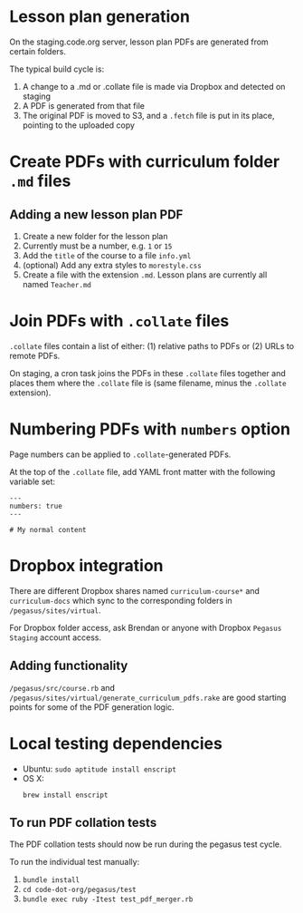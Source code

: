 # Lesson plan generation

On the staging.code.org server, lesson plan PDFs are generated from certain folders.

The typical build cycle is:

1. A change to a .md or .collate file is made via Dropbox and detected on staging
2. A PDF is generated from that file
3. The original PDF is moved to S3, and a `.fetch` file is put in its place, pointing to the uploaded copy

# Create PDFs with curriculum folder `.md` files

## Adding a new lesson plan PDF

1. Create a new folder for the lesson plan
  1. Currently must be a number, e.g. `1` or `15`
1. Add the `title` of the course to a file `info.yml`
1. (optional) Add any extra styles to `morestyle.css`
1. Create a file with the extension `.md`. Lesson plans are currently all named `Teacher.md`

# Join PDFs with `.collate` files

`.collate` files contain a list of either: (1) relative paths to PDFs or (2) URLs to remote PDFs.

On staging, a cron task joins the PDFs in these `.collate` files together and places them where the `.collate` file is (same filename, minus the `.collate` extension).

# Numbering PDFs with `numbers` option

Page numbers can be applied to `.collate`-generated PDFs.

At the top of the `.collate` file, add YAML front matter with the following variable set:

```
---
numbers: true
---

# My normal content

```

# Dropbox integration

There are different Dropbox shares named `curriculum-course*` and `curriculum-docs` which sync to the corresponding folders in `/pegasus/sites/virtual`.

For Dropbox folder access, ask Brendan or anyone with Dropbox `Pegasus Staging` account access.

## Adding functionality

`/pegasus/src/course.rb` and `/pegasus/sites/virtual/generate_curriculum_pdfs.rake` are good starting points for some of the PDF generation logic.

# Local testing dependencies

* Ubuntu: `sudo aptitude install enscript`
* OS X:
  ```
  brew install enscript
  ```

## To run PDF collation tests

The PDF collation tests should now be run during the pegasus test cycle.

To run the individual test manually:

1. `bundle install`
1. `cd code-dot-org/pegasus/test`
1. `bundle exec ruby -Itest test_pdf_merger.rb`
